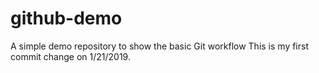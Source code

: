 # github-demo
A simple demo repository to show the basic Git workflow
This is my first commit change on 1/21/2019.

